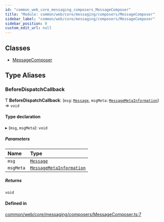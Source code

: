 ```yaml
---
id: "common_web_core_messaging_composers_MessageComposer"
title: "Module: common/web/core/messaging/composers/MessageComposer"
sidebar_label: "common/web/core/messaging/composers/MessageComposer"
sidebar_position: 0
custom_edit_url: null
---
```


## Classes

- [MessageComposer](../classes/common_web_core_messaging_composers_MessageComposer.MessageComposer.md)

## Type Aliases

### BeforeDispatchCallback

Ƭ **BeforeDispatchCallback**: (`msg`: [`Message`](../classes/common_web_core_messaging_Message.Message.md), `msgMeta`: [`MessageMetaInformation`](../classes/common_web_core_messaging_meta_MessageMetaInformation.MessageMetaInformation.md)) => `void`

#### Type declaration

▸ (`msg`, `msgMeta`): `void`

##### Parameters

| Name | Type |
| :------ | :------ |
| `msg` | [`Message`](../classes/common_web_core_messaging_Message.Message.md) |
| `msgMeta` | [`MessageMetaInformation`](../classes/common_web_core_messaging_meta_MessageMetaInformation.MessageMetaInformation.md) |

##### Returns

`void`

#### Defined in

[common/web/core/messaging/composers/MessageComposer.ts:7](https://github.com/Soroush9978/rds-ng/blob/3365237/src/common/web/core/messaging/composers/MessageComposer.ts#L7)

